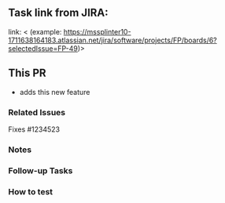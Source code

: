 ## Task link from JIRA:
link: < (example: https://mssplinter10-1711638164183.atlassian.net/jira/software/projects/FP/boards/6?selectedIssue=FP-49)>


<!-- Please use this template for your pull request. -->
<!-- Please use the sections that you need and delete other sections -->

## This PR
<!-- add the description of the PR here -->

- adds this new feature

### Related Issues
<!-- add here the GitHub issue that this PR resolves if applicable -->

Fixes #1234523

### Notes
<!-- any additional notes for this PR -->

### Follow-up Tasks
<!-- anything that is related to this PR but not done here should be noted under this section -->
<!-- if there is a need for a new issue, please link it here -->

### How to test
<!-- if applicable, add testing instructions under this section -->